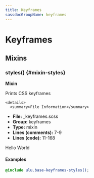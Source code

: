 ```yaml
---
title: Keyframes
sassdocGroupName: keyframes
---
```



# Keyframes





## Mixins




<div class="sassdoc-item-header">

###  styles() {#mixin-styles}

  <div class="sassdoc-item-header__labels">
    <span class="tag tag--primary"><strong>Mixin</strong></span>
  </div>

</div>

  

Prints CSS keyframes
    
    

    <details>
      <summary>File Information</summary>
- **File:** _keyframes.scss
- **Group:** keyframes
- **Type:** mixin
- **Lines (comments):** 7-9
- **Lines (code):** 11-168
    </details>
    

Hello World
  

#### Examples

      


``` scss
@include ulu.base-keyframes-styles();
```
  

      
  
  